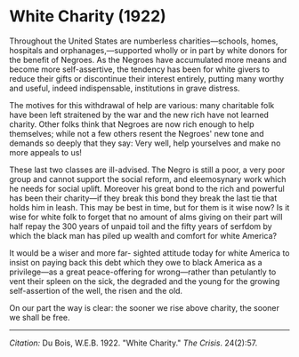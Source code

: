 <!--
title:   White Charity
author:  Du Bois, W.E.B.
journal: The Crisis
year:    1922
volume:  24
issue:   2
pages:   57
-->
# White Charity (1922)

Throughout the United States are numberless charities—schools, homes, hospitals and orphanages,—supported wholly or in part by white donors for the benefit of Negroes. As the Negroes have accumulated more means and become more self-assertive, the tendency has been for white givers to reduce their gifts or discontinue their interest entirely, putting many worthy and useful, indeed indispensable, institutions in grave distress.

The motives for this withdrawal of help are various: many charitable folk have been left straitened by the war and the new rich have not learned charity. Other folks think that Negroes are now rich enough to help themselves; while not a few others resent the Negroes' new tone and demands so deeply that they say: Very well, help yourselves and make no more appeals to us!

These last two classes are ill-advised. The Negro is still a poor, a very poor group and cannot support the social reform, and eleemosynary work which he needs for social uplift. Moreover his great bond to the rich and powerful has been their charity—if they break this bond they break the last tie that holds him in leash. This may be best in time, but for them is it wise now? Is it wise for white folk to forget that no amount of alms­ giving on their part will half repay the 300 years of unpaid toil and the fifty years of serfdom by which the black man has piled up wealth and comfort for white America?

It would be a wiser and more far- sighted attitude today for white America to insist on paying back this debt which they owe to black America as a privilege—as a great peace-offering for wrong—rather than petulantly to vent their spleen on the sick, the degraded and the young for the growing self-assertion of the well, the risen and the old.

On our part the way is clear: the sooner we rise above charity, the sooner we shall be free.

______________
*Citation:* Du Bois, W.E.B. 1922. "White Charity." *The Crisis*. 24(2):57.